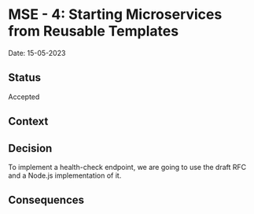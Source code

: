 # MSE - 4: Starting Microservices from Reusable Templates
Date: 15-05-2023
## Status 
Accepted

## Context

## Decision
To implement a health-check endpoint, we are going to use the draft RFC and a Node.js implementation of it.

## Consequences

